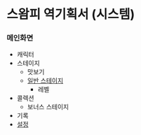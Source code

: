 # 스왐피 역기획서 (시스템)
### 메인화면
* 캐릭터
* 스테이지
  * 맛보기 
  * [일반 스테이지](https://github.com/Pneum4/UOS-CatLovingParty/blob/master/스왐피_역기획서_시스템/스테이지선택.md)
    * 레벨
* 콜렉션
  * 보너스 스테이지
* 기록
* [설정](https://github.com/Pneum4/UOS-CatLovingParty/blob/2018920055_3/%EC%8A%A4%EC%99%90%ED%94%BC_%EC%97%AD%EA%B8%B0%ED%9A%8D%EC%84%9C_%EC%8B%9C%EC%8A%A4%ED%85%9C/%EC%84%A4%EC%A0%95.md)
